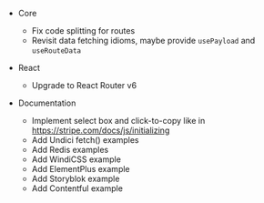 
- Core
  - Fix code splitting for routes
  - Revisit data fetching idioms, maybe provide `usePayload` and `useRouteData`

- React
  - Upgrade to React Router v6

- Documentation
  - Implement select box and click-to-copy like in https://stripe.com/docs/js/initializing
  - Add Undici fetch() examples
  - Add Redis examples
  - Add WindiCSS example
  - Add ElementPlus example
  - Add Storyblok example
  - Add Contentful example  
